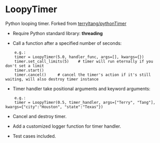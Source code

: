 # LoopyTimer
Python looping timer. Forked from [terryltang/pythonTimer](https://github.com/terryltang/pythonTimer)

- Require Python standard library: __threading__ 

- Call a function after a specified number of seconds:

```
    e.g.:
    timer = LoopyTimer(5.0, handler_func, args=[], kwargs={})
    timer.set_call_limits(5)    # timer will run eternally if you don't set a limit
    timer.start()
    timer.cancel()     # cancel the timer's action if it's still waiting, will also destroy timer instance
```

- Timer handler take positional arguments and keyword arguments: 

```
    e.g.: 
    timer = LoopyTimer(0.5, timer_handler, args=["Terry", "Tang"], kwargs={"city":"Houston", "state":"Texas"})
```

- Cancel and destroy timer. 

- Add a customized logger function for timer handler.

- Test cases included. 
